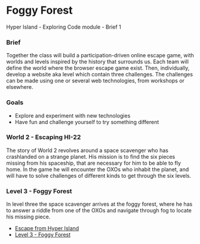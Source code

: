 # Foggy Forest

Hyper Island - Exploring Code module - Brief 1

### Brief
Together the class will build a participation-driven online escape game, with worlds and levels inspired by the history that surrounds us. Each team will define the world where the browser escape game exist. Then, individually, develop a website aka level which contain three challenges. The challenges can be made using one or several web technologies, from workshops or elsewhere.

### Goals
- Explore and experiment with new technologies
- Have fun and challenge yourself to try something different

### World 2 - Escaping HI-22
The story of World 2 revolves around a space scavenger who has crashlanded on a strange planet. His mission is to find the six pieces missing from his spaceship, that are necessary for him to be able to fly home. In the game he will encounter the OXOs who inhabit the planet, and will have to solve challenges of different kinds to get through the six levels. 

### Level 3 - Foggy Forest
In level three the space scavenger arrives at the foggy forest, where he has to answer a riddle from one of the OXOs and navigate through fog to locate his missing piece.

- [Escape from Hyper Island](https://github.com/escapefromhyperisland)
- [Level 3 - Foggy Forest](https://escapefromhyperisland.github.io/world2-level3/)

